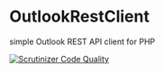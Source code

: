 # OutlookRestClient

simple Outlook REST API client for PHP

[![Scrutinizer Code Quality](https://scrutinizer-ci.com/g/smarcet/OutlookRestClient/badges/quality-score.png?b=master)](https://scrutinizer-ci.com/g/smarcet/OutlookRestClient/?branch=master)
